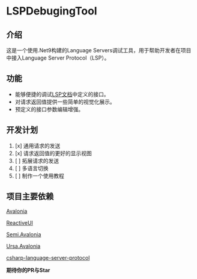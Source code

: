 # LSPDebugingTool

## 介绍
这是一个使用.Net9构建的Language Servers调试工具，用于帮助开发者在项目中接入Language Server Protocol（LSP）。

## 功能
* 能够便捷的调试[LSP文档](https://microsoft.github.io/language-server-protocol/specifications/lsp/3.17/specification/)中定义的接口。
* 对请求返回值提供一些简单的视觉化展示。
* 预定义的接口参数编辑增强。

## 开发计划
1. [x] 通用请求的发送
2. [x] 请求返回值的更好的显示视图
3. [ ] 拓展请求的发送
4. [ ] 多语言切换
5. [ ] 制作一个使用教程

## 项目主要依赖
[Avalonia](https://github.com/irihitech/Avalonia)

[ReactiveUI](https://github.com/reactiveui/ReactiveUI)

[Semi.Avalonia](https://github.com/irihitech/Semi.Avalonia)

[Ursa.Avalonia](https://github.com/irihitech/Ursa.Avalonia)

[csharp-language-server-protocol](https://github.com/OmniSharp/csharp-language-server-protocol)

**期待你的PR与Star**
